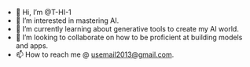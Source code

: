 - 👋 Hi, I’m @T-HI-1
- 👀 I’m interested in mastering AI.
- 🌱 I’m currently learning about generative tools to create my AI world.
- 💞️ I’m looking to collaborate on how to be proficient at building models and apps.
- 📫 How to reach me @ usemail2013@gmail.com.

<!---
T-HI-1/T-HI-1 is a ✨ special ✨ repository because its `README.md` (this file) appears on your GitHub profile.
You can click the Preview link to take a look at your changes.
--->
